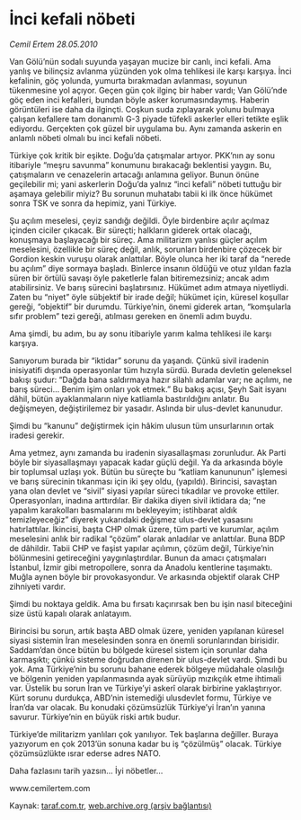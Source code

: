 # İnci kefali nöbeti

*Cemil Ertem 28.05.2010*

<div class="yazi"><p>Van Gölü’nün sodalı suyunda yaşayan mucize bir canlı, inci kefali. Ama yanlış ve bilinçsiz avlanma yüzünden yok olma tehlikesi ile karşı karşıya. İnci kefalinin, göç yolunda, yumurta bırakmadan avlanması, soyunun tükenmesine yol açıyor. Geçen gün çok ilginç bir haber vardı; Van Gölü’nde göç eden inci kefalleri, bundan böyle asker korumasındaymış. Haberin görüntüleri ise daha da ilginçti. Coşkun suda zıplayarak yolunu bulmaya çalışan kefallere tam donanımlı G-3 piyade tüfekli askerler elleri tetikte eşlik ediyordu. Gerçekten çok güzel bir uygulama bu. Aynı zamanda askerin en anlamlı nöbeti olmalı bu inci kefali nöbeti.</p>
<p>Türkiye çok kritik bir eşikte. Doğu’da çatışmalar artıyor. PKK’nın ay sonu itibariyle “meşru savunma” konumunu bırakacağı beklentisi yaygın. Bu, çatışmaların ve cenazelerin artacağı anlamına geliyor. Bunun önüne geçilebilir mi; yani askerlerin Doğu’da yalnız “inci kefali” nöbeti tuttuğu bir aşamaya gelebilir miyiz? Bu sorunun muhatabı tabii ki ilk önce hükümet sonra TSK ve sonra da hepimiz, yani Türkiye.</p>
<p>Şu açılım meselesi, çeyiz sandığı değildi. Öyle birdenbire açılır açılmaz içinden ciciler çıkacak. Bir süreçti; halkların giderek ortak olacağı, konuşmaya başlayacağı bir süreç. Ama militarizm yanlısı güçler açılım meselesini, özellikle bir süreç değil, anlık, sorunları birdenbire çözecek bir Gordion keskin vuruşu olarak anlattılar. Böyle olunca her iki taraf da “nerede bu açılım” diye sormaya başladı. Binlerce insanın öldüğü ve otuz yıldan fazla süren bir örtülü savaşı öyle paketlerle falan bitiremezsiniz; ancak adım atabilirsiniz. Ve barış sürecini başlatırsınız. Hükümet adım atmaya niyetliydi. Zaten bu “niyet” öyle sübjektif bir irade değil; hükümet için, küresel koşullar gereği, “objektif” bir durumdu. Türkiye’nin, önemi giderek artan, “komşularla sıfır problem” tezi gereği, atılması gereken en önemli adım buydu.</p>
<p>Ama şimdi, bu adım, bu ay sonu itibariyle yarım kalma tehlikesi ile karşı karşıya.</p>
<p>Sanıyorum burada bir “iktidar” sorunu da yaşandı. Çünkü sivil iradenin inisiyatifi dışında operasyonlar tüm hızıyla sürdü. Burada devletin geleneksel bakışı şudur: “Dağda bana saldırmaya hazır silahlı adamlar var; ne açılımı, ne barış süreci... Benim işim onları yok etmek.” Bu bakış açısı, Şeyh Sait isyanı dâhil, bütün ayaklanmaların niye katliamla bastırıldığını anlatır. Bu değişmeyen, değiştirilemez bir yasadır. Aslında bir ulus-devlet kanunudur.</p>
<p>Şimdi bu “kanunu” değiştirmek için hâkim ulusun tüm unsurlarının ortak iradesi gerekir.</p>
<p>Ama yetmez, aynı zamanda bu iradenin siyasallaşması zorunludur. Ak Parti böyle bir siyasallaşmayı yapacak kadar güçlü değil. Ya da arkasında böyle bir toplumsal uzlaşı yok. Bütün bu süreçte bu “katliam kanununun” işlemesi ve barış sürecinin tıkanması için iki şey oldu, (yapıldı). Birincisi, savaştan yana olan devlet ve “sivil” siyasi yapılar süreci tıkadılar ve provoke ettiler. Operasyonları, inadına arttırdılar. Bir dakika diyen sivil iktidara da; “ne yapalım karakolları basmalarını mı bekleyeyim; istihbarat aldık temizleyeceğiz” diyerek yukarıdaki değişmez ulus-devlet yasasını hatırlattılar. İkincisi, başta CHP olmak üzere, tüm parti ve kurumlar, açılım meselesini anlık bir radikal “çözüm” olarak anladılar ve anlattılar. Buna BDP de dâhildir. Tabii CHP ve faşist yapılar açılımın, çözüm değil, Türkiye’nin bölünmesini getireceğini yaygınlaştırdılar. Bunun da amacı çatışmaları İstanbul, İzmir gibi metropollere, sonra da Anadolu kentlerine taşımaktı. Muğla aynen böyle bir provokasyondur. Ve arkasında objektif olarak CHP zihniyeti vardır.</p>
<p>Şimdi bu noktaya geldik. Ama bu fırsatı kaçırırsak ben bu işin nasıl biteceğini size üstü kapalı olarak anlatayım.</p>
<p>Birincisi bu sorun, artık başta ABD olmak üzere, yeniden yapılanan küresel siyasi sistemin İran meselesinden sonra en önemli sorunlarından birisidir. Saddam’dan önce bütün bu bölgede küresel sistem için sorunlar daha karmaşıktı; çünkü sisteme doğrudan direnen bir ulus-devlet vardı. Şimdi bu yok. Ama Türkiye’nin bu sorunu bahane ederek bölgeye müdahale olasılığı ve bölgenin yeniden yapılanmasında ayak sürüyüp mızıkçılık etme ihtimali var. Üstelik bu sorun İran ve Türkiye’yi askerî olarak birbirine yaklaştırıyor. Kürt sorunu durdukça, ABD’nin istemediği ulusdevlet formu, Türkiye ve İran’da var olacak. Bu konudaki çözümsüzlük Türkiye’yi İran’ın yanına savurur. Türkiye’nin en büyük riski artık budur.</p>
<p>Türkiye’de militarizm yanlıları çok yanılıyor. Tek başlarına değiller. Buraya yazıyorum en çok 2013’ün sonuna kadar bu iş “çözülmüş” olacak. Türkiye çözümsüzlükte ısrar ederse adres NATO.</p>
<p>Daha fazlasını tarih yazsın... İyi nöbetler...</p>
<p>www.cemilertem.com</p></div>

Kaynak: [taraf.com.tr](http://www.taraf.com.tr:80/cemil-ertem/makale-inci-kefali-nobeti.htm), [web.archive.org (arşiv bağlantısı)](http://web.archive.org/web/20100530083347/http://www.taraf.com.tr:80/cemil-ertem/makale-inci-kefali-nobeti.htm)
